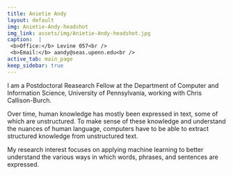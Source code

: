 ```yaml
---
title: Anietie Andy
layout: default
img: Anietie-Andy-headshot
img_link: assets/img/Anietie-Andy-headshot.jpg
caption:  |
 <b>Office:</b> Levine 057<br />
 <b>Email:</b> aandy@seas.upenn.edu<br />
active_tab: main_page 
keep_sidebar: true 
---
```


I am a Postdoctoral Reasearch Fellow at the Department of Computer and Information Science, University of Pennsylvania, working with Chris Callison-Burch.

Over time, human knowledge has mostly been expressed in text, some of which are unstructured.
To make sense of these knowledge and understand the nuances of human language, computers
have to be able to extract structured knowledge from unstructured text. 

My research interest focuses on applying machine learning to better understand the various ways
in which words, phrases, and sentences are expressed.
